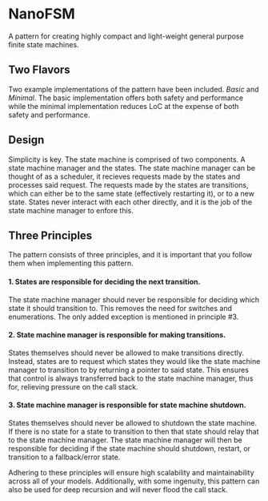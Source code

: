 # NanoFSM
A pattern for creating highly compact and light-weight general purpose finite state machines.

## Two Flavors
Two example implementations of the pattern have been included. <i>Basic</i> and <i>Minimal</i>.
The basic implementation offers both safety and performance while the minimal implementation
reduces LoC at the expense of both safety and performance.

## Design
Simplicity is key. The state machine is comprised of two components. A state machine manager and
the states. The state machine manager can be thought of as a scheduler, it recieves requests
made by the states and processes said request. The requests made by the states are transitions,
which can either be to the same state (effectively restarting it), or to a new state. States never
interact with each other directly, and it is the job of the state machine manager to enfore this.

## Three Principles
The pattern consists of three principles, and it is important that you follow them when
implementing this pattern.

#### 1. States are responsible for deciding the next transition.
The state machine manager should never be responsible for deciding which state it should
transition to. This removes the need for switches and enumerations. The only added exception
is mentioned in principle #3.

#### 2. State machine manager is responsible for making transitions.
States themselves should never be allowed to make transitions directly. Instead, states are
to request which states they would like the state machine manager to transition to by returning
a pointer to said state. This ensures that control is always transferred back to the state machine
manager, thus for, relieving pressure on the call stack.

#### 3. State machine manager is responsible for state machine shutdown.
States themselves should never be allowed to shutdown the state machine. If there is no state
for a state to transition to then that state should relay that to the state machine manager.
The state machine manager will then be responsible for deciding if the state machine should
shutdown, restart, or transition to a fallback/error state.

Adhering to these principles will ensure high scalability and maintainability across all of
your models. Additionally, with some ingenuity, this pattern can also be used for deep
recursion and will never flood the call stack.
